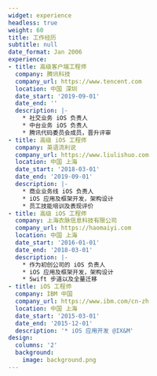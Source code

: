 ```yaml
---
widget: experience
headless: true
weight: 60
title: 工作经历
subtitle: null
date_format: Jan 2006
experience:
- title: 高级客户端工程师
  company: 腾讯科技
  company_url: https://www.tencent.com
  location: 中国 深圳
  date_start: '2019-09-01'
  date_end: ''
  description: |-
    * 社交业务 iOS 负责人
    * 中台业务 iOS 负责人
    * 腾讯代码委员会成员，晋升评审
- title: 高级 iOS 工程师
  company: 英语流利说
  company_url: https://www.liulishuo.com
  location: 中国 上海
  date_start: '2018-03-01'
  date_end: '2019-09-01'
  description: |-
    * 商业业务线 iOS 负责人
    * iOS 应用及框架开发，架构设计
    * 员工技能培训及表现评价
- title: 高级 iOS 工程师
  company: 上海衣脉信息科技有限公司
  company_url: https://haomaiyi.com
  location: 中国 上海
  date_start: '2016-01-01'
  date_end: '2018-03-01'
  description: |-
    * 作为初创公司的 iOS 负责人
    * iOS 应用及框架开发，架构设计
    * Swift 步道以及全量迁移
- title: iOS 工程师
  company: IBM 中国
  company_url: https://www.ibm.com/cn-zh
  location: 中国 上海
  date_start: '2015-03-01'
  date_end: '2015-12-01'
  description: '* iOS 应用开发 @IX&M'
design:
  columns: '2'
  background:
    image: background.png
---
```

